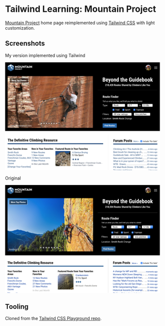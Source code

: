 # Tailwind Learning: Mountain Project

[Mountain Project](https://www.mountainproject.com/) home page reimplemented using [Tailwind CSS](https://tailwindcss.com/) with light customization.

## Screenshots

My version implemented using Tailwind

![](screenshot.jpg)

Original

![](original-screenshot.jpg)

## Tooling

Cloned from the [Tailwind CSS Playground repo](https://github.com/tailwindcss/playground).
